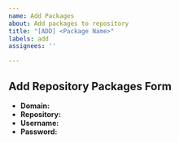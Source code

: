 ```yaml
---
name: Add Packages
about: Add packages to repository
title: "[ADD] <Package Name>"
labels: add
assignees: ''

---
```


## Add Repository Packages Form

- **Domain:** <!--- Required -->
- **Repository:** <!--- Required -->
- **Username:** 
- **Password:** 
